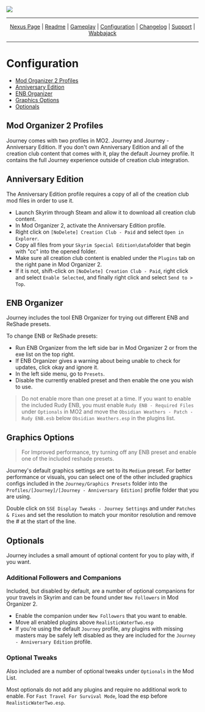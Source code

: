 ![](https://raw.githubusercontent.com/SiraMirai/journey/main/images/Journey169v3.webp)

---

<p align="center">
<a href="https://www.nexusmods.com/skyrimspecialedition/mods/65229"?>Nexus Page</a> | <a href="https://github.com/SiraMirai/journey/blob/main/README.md"?>Readme</a> | <a href= "https://github.com/SiraMirai/journey/blob/main/GAMEPLAY.md"?>Gameplay</a> | <a href= "https://github.com/SiraMirai/journey/blob/main/CONFIGURATION.md"?>Configuration</a> | <a href="https://github.com/SiraMirai/journey/blob/main/CHANGELOG.md"?>Changelog</a> | <a href="https://github.com/SiraMirai/journey/blob/main/SUPPORT.md"?>Support</a> | <a href="https://www.wabbajack.org/">Wabbajack</a>
</p>

---
# Configuration

- [Mod Organizer 2 Profiles](#mod-organizer-2-profiles)
- [Anniversary Edition](#anniversary-edition)
- [ENB Organizer](#enb-organizer)
- [Graphics Options](#graphics-options)
- [Optionals](#optionals)

## Mod Organizer 2 Profiles

Journey comes with two profiles in MO2. Journey and Journey - Anniversary Edition. If you don't own Anniversary Edition and all of the creation club content that comes with it, play the default Journey profile. It contains the full Journey experience outside of creation club integration.

## Anniversary Edition

The Anniversary Edition profile requires a copy of all of the creation club mod files in order to use it.

- Launch Skyrim through Steam and allow it to download all creation club content.
- In Mod Organizer 2, activate the Anniversary Edition profile.
- Right click on `[NoDelete] Creation Club - Paid` and select `Open in Explorer`.
- Copy all files from your `Skyrim Special Edition\data`folder that begin with "cc" into the opened folder.
- Make sure all creation club content is enabled under the `Plugins` tab on the right pane in Mod Organizer 2.
- If it is not, shift-click on `[NoDelete] Creation Club - Paid`, right click and select `Enable Selected`, and finally right click and select `Send to > Top`.

## ENB Organizer
Journey includes the tool ENB Organizer for trying out different ENB and ReShade presets.

To change ENB or ReShade presets:
- Run ENB Organizer from the left side bar in Mod Organizer 2 or from the exe list on the top right.
- If ENB Organizer gives a warning about being unable to check for updates, click okay and ignore it.
- In the left side menu, go to `Presets`.
- Disable the currently enabled preset and then enable the one you wish to use.

> Do not enable more than one preset at a time. If you want to enable the included Rudy ENB, you must enable `Rudy ENB - Required Files` under `Optionals` in MO2 and move the `Obsidian Weathers - Patch - Rudy ENB.esb` below `Obsidian Weathers.esp` in the plugins list.

## Graphics Options

>For Improved performance, try turning off any ENB preset and enable one of the included reshade presets.

Journey's default graphics settings are set to its `Medium` preset. For better performance or visuals, you can select one of the other included graphics configs included in the `Journey/Graphics Presets` folder into the `Profiles/[Journey]/[Journey - Anniversary Edition]` profile folder that you are using.

Double click on `SSE Display Tweaks - Journey Settings` and under `Patches & Fixes` and set the resolution to match your monitor resolution and remove the # at the start of the line.

## Optionals

Journey includes a small amount of optional content for you to play with, if you want.

### Additional Followers and Companions

Included, but disabled by default, are a number of optional companions for your travels in Skyrim and can be found under `New Followers` in Mod Organizer 2.

- Enable the companion under `New Followers` that you want to enable.
- Move all enabled plugins above `RealisticWaterTwo.esp`
- If you're using the default `Journey` profile, any plugins with missing masters may be safely left disabled as they are included for the `Journey - Anniversary Edition` profile.

### Optional Tweaks

Also included are a number of optional tweaks under `Optionals` in the Mod List. 

Most optionals do not add any plugins and require no additional work to enable. For `Fast Travel For Survival Mode`, load the esp before `RealisticWaterTwo.esp`.

